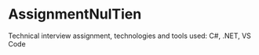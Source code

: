 # AssignmentNulTien
Technical interview assignment,
technologies and tools used: C#, .NET, VS Code 
